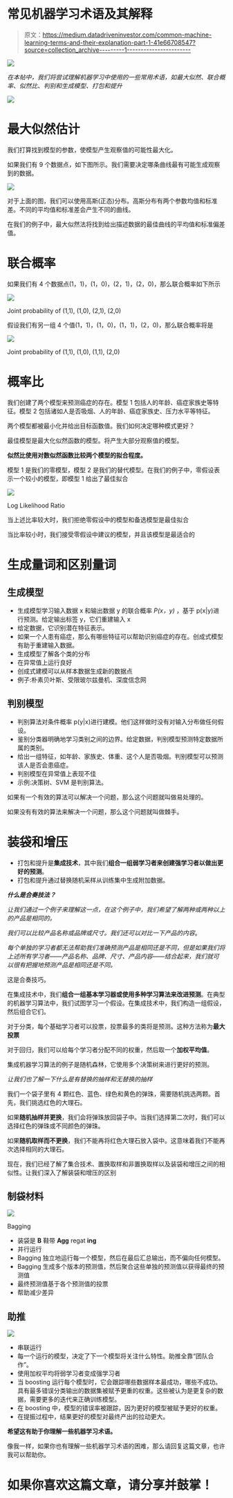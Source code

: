 # 常见机器学习术语及其解释

> 原文：<https://medium.datadriveninvestor.com/common-machine-learning-terms-and-their-explanation-part-1-41e66708547?source=collection_archive---------1----------------------->

[![](img/68087d8b46680471e7f2300eca8883cc.png)](http://www.track.datadriveninvestor.com/1B9E)

*在本帖中，我们将尝试理解机器学习中使用的一些常用术语，如最大似然、联合概率、似然比、判别和生成模型、打包和提升*

![](img/f19d65265d5cdcbb3164772d74f91b6a.png)

# 最大似然估计

我们打算找到模型的参数，使模型产生观察值的可能性最大化。

如果我们有 9 个数据点，如下图所示。我们需要决定哪条曲线最有可能生成观察到的数据。

![](img/eeccfedad351b4df0427f08f7c915b2b.png)

对于上面的图，我们可以使用高斯(正态)分布。高斯分布有两个参数均值和标准差。不同的平均值和标准差会产生不同的曲线。

在我们的例子中，最大似然法将找到给出描述数据的最佳曲线的平均值和标准偏差值。

# **联合概率**

如果我们有 4 个数据点(1，1)，(1，0)，(2，1)，(2，0)，那么联合概率如下所示

![](img/5a6ec58ad80d25cb09b96f31cd9b8b73.png)

Joint probability of (1,1), (1,0), (2,1), (2,0)

假设我们有另一组 4 个值(1，1)，(1，0)，(1，1)，(2，0)，那么联合概率将是

![](img/98a64e775b094e5d0386fcf686e9b482.png)

Joint probability of (1,1), (1,0), (1,1), (2,0)

# 概率比

我们创建了两个模型来预测癌症的存在。模型 1 包括人的年龄、癌症家族史等特征。模型 2 包括诸如人是否吸烟、人的年龄、癌症家族史、压力水平等特征。

两个模型都被最小化并给出目标函数值。我们如何决定哪种模式更好？

最佳模型是最大化似然函数的模型。将产生大部分观察值的模型。

**似然比使用对数似然函数比较两个模型的拟合程度。**

模型 1 是我们的零模型，模型 2 是我们的替代模型。在我们的例子中，零假设表示一个较小的模型，即模型 1 给出了最佳拟合

![](img/179538ea9cb4721f6cb57ca03015fb71.png)

Log Likelihood Ratio

当上述比率较大时，我们拒绝零假设中的模型和备选模型是最佳拟合

当比率较小时，我们接受零假设中建议的模型，并且该模型是最适合的

# 生成量词和区别量词

## 生成模型

*   生成模型学习输入数据 x 和输出数据 y 的联合概率 *P(x，y)* ，基于 p(x|y)进行预测。给定输出标签 y，它们重建输入 x
*   给定数据，它识别潜在特征表示。
*   如果一个人患有癌症，那么有哪些特征可以帮助识别癌症的存在。创成式模型有助于重建输入数据。
*   生成模型了解各个类的分布
*   在异常值上运行良好
*   创成式建模可以从样本数据生成新的数据点
*   例子:朴素贝叶斯、受限玻尔兹曼机、深度信念网

## 判别模型

*   判别算法对条件概率 p(y|x)进行建模。他们这样做时没有对输入分布做任何假设。
*   鉴别分类器明确地学习类别之间的边界。给定数据，判别模型预测特定数据所属的类别。
*   给出一组特征，如年龄、家族史、体重、这个人是否吸烟。判别模型可以预测该人是否会患癌症。
*   判别模型在异常值上表现不佳
*   示例:决策树、SVM 是判别算法。

如果有一个有效的算法可以解决一个问题，那么这个问题就叫做易处理的。

如果没有有效的算法来解决一个问题，那么这个问题就叫做棘手。

# 装袋和增压

*   打包和提升是**集成技术**，其中我们**组合一组弱学习者来创建强学习者以做出更好的预测**。
*   打包和提升通过替换随机采样从训练集中生成附加数据。

***什么是合奏技法？***

*让我们通过一个例子来理解这一点，在这个例子中，我们希望了解两种或两种以上的产品是相同的。*

*我们可以比较产品名称或品牌或尺寸。我们还可以对比一下产品的内容*。

*每个单独的学习者都无法帮助我们准确预测产品是相同还是不同，但是如果我们将上述所有学习者——产品名称、品牌、尺寸、产品内容——结合起来，我们就可以很有把握地预测产品是相同还是不同。*

这是合奏技巧。

在集成技术中，我们**组合一组基本学习器或使用多种学习算法来改进预测**。在典型的机器学习算法中，我们试图学习一个假设。在集成技术中，我们构造一组假设，然后组合它们。

对于分类，每个基础学习者可以投票，投票最多的类将是预测。这种方法称为**最大投票**

对于回归，我们可以给每个学习者分配不同的权重，然后取一个**加权平均值**。

集成机器学习算法的例子是随机森林，它使用多个决策树来进行更好的预测。

*让我们也了解一下什么是有替换的抽样和无替换的抽样*

我们一个袋子里有 4 颗红色、蓝色、绿色和黄色的弹珠，需要随机挑选两颗。首先，我们挑选红色的大理石。

如果**随机抽样并更换**，我们会将弹珠放回袋子中。当我们选择第二次时，我们可以选择红色的弹珠或不同颜色的弹珠。

如果**随机取样而不更换**，我们不能再将红色大理石放入袋中。这意味着我们不能再次选择相同的大理石。

现在，我们已经了解了集合技术、置换取样和非置换取样以及装袋和增压之间的相似性。让我们深入了解装袋和增压的区别

## 制袋材料

![](img/d6aafbc0f644ef3026166a6d6d3d2d8a.png)

Bagging

*   装袋是 **B** 鞋带 **Agg** regat **ing**
*   并行运行
*   Bagging 独立地运行每一个模型，然后在最后汇总输出，而不偏向任何模型。
*   Bagging 生成多个版本的预测值，然后聚合这些单独的预测值以获得最终的预测值
*   最终预测值基于各个预测值的投票
*   帮助减少差异

## 助推

![](img/f51bbe90dbcc6d4bfd5b23d3b5aa5d3b.png)

*   串联运行
*   每一个运行的模型，决定了下一个模型将关注什么特性。助推全靠“团队合作”。
*   使用加权平均将弱学习者变成强学习者
*   当 boosting 运行每个模型时，它会跟踪哪些数据样本最成功，哪些不成功。具有最多错误分类输出的数据集被赋予更重的权重。这些被认为是更复杂的数据，需要更多的迭代来正确训练模型。
*   在 boosting 中，模型的错误率被跟踪，因为更好的模型被赋予更好的权重。
*   在提振过程中，结果更好的模型对最终产出的拉动更大。

**希望这有助于你理解一些机器学习术语。**

像我一样，如果你也有理解一些机器学习术语的困难，那么请回复这篇文章，也许我可以帮助你。

# 如果你喜欢这篇文章，请分享并鼓掌！